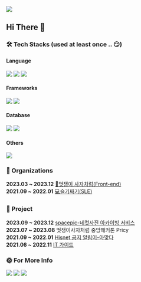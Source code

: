 <img src="https://capsule-render.vercel.app/api?type=waving&color=BDBDC8&height=150&section=header" />

## Hi There 👻

### 🛠 Tech Stacks (used at least once .. 😏)
#### Language
<p>
  <img src="https://img.shields.io/badge/C-00599C?style=for-the-badge&logo=c&logoColor=white"/>
  <img src="https://img.shields.io/badge/Python-3776AB?style=for-the-badge&logo=python&logoColor=white"/> 
  <img src="https://img.shields.io/badge/Java-ED8B00?style=for-the-badge&logo=openjdk&logoColor=white"/>
</p>

#### Frameworks
<p>
  <img src="https://img.shields.io/badge/React-20232A?style=for-the-badge&logo=react&logoColor=61DAFB"/>
  <img src="https://img.shields.io/badge/Flutter-02569B?style=for-the-badge&logo=flutter&logoColor=white"/>
</p>

#### Database
<p>
  <img src="https://img.shields.io/badge/MySQL-00000F?style=for-the-badge&logo=mysql&logoColor=white"/>
  <img src="https://img.shields.io/badge/Firebase-039BE5?style=for-the-badge&logo=Firebase&logoColor=white"/>
</p>

#### Others
<p>
  <img src="https://img.shields.io/badge/Figma-F24E1E?style=for-the-badge&logo=figma&logoColor=white"/>
</p>

### 👥 Organizations
**2023.03 ~ 2023.12** [🦁멋쟁이 사자처럼(Front-end)](https://hgulikelion.web.app/) <br>
**2021.09 ~ 2022.01** [💻슬기짜기(SLE)](https://www.instagram.com/hgu_slegizzagi?igsh=OGh3YjJrcXV1eHcw) <br>


### 📁 Project
**2023.09 ~ 2023.12** [spacepic-네컷사진 아카이빙 서비스](http://space-pic.s3-website.ap-northeast-2.amazonaws.com/) <br/>
**2023.07 ~ 2023.08** 멋쟁이사자처럼 중앙해커톤 Pricy <br>
**2021.09 ~ 2022.01** [Hisnet 공지 알림이-아맞다](https://github.com/zoeyoon/Semicolon) <br>
**2021.06 ~ 2022.11** [IT 가이드](https://github.com/healim01/it_guide) <br>

### 🌞 For More Info
<a href="mailto:yoonsym27@gmail.com"><img src="https://img.shields.io/badge/gmail-EA4335?style=for-the-badge&logo=gmail&logoColor=white"/></a>
<a href="https://zoeyoon27.tistory.com/"><img src="https://img.shields.io/badge/tistory-000000?style=for-the-badge&logo=tistory&logoColor=white"/></a>
<img src="https://capsule-render.vercel.app/api?type=waving&color=BDBDC8&height=150&section=footer" />
